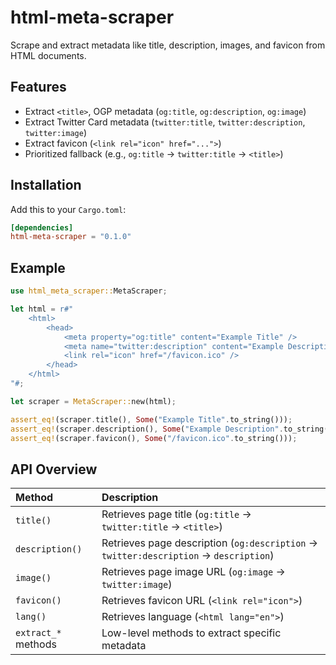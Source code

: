 # html-meta-scraper

Scrape and extract metadata like title, description, images, and favicon from HTML documents.

## Features

- Extract `<title>`, OGP metadata (`og:title`, `og:description`, `og:image`)
- Extract Twitter Card metadata (`twitter:title`, `twitter:description`, `twitter:image`)
- Extract favicon (`<link rel="icon" href="...">`)
- Prioritized fallback (e.g., `og:title` → `twitter:title` → `<title>`)

## Installation

Add this to your `Cargo.toml`:

```toml
[dependencies]
html-meta-scraper = "0.1.0"
```

## Example

```rust
use html_meta_scraper::MetaScraper;

let html = r#"
    <html>
        <head>
            <meta property="og:title" content="Example Title" />
            <meta name="twitter:description" content="Example Description" />
            <link rel="icon" href="/favicon.ico" />
        </head>
    </html>
"#;

let scraper = MetaScraper::new(html);

assert_eq!(scraper.title(), Some("Example Title".to_string()));
assert_eq!(scraper.description(), Some("Example Description".to_string()));
assert_eq!(scraper.favicon(), Some("/favicon.ico".to_string()));
```

## API Overview

| Method              | Description                                                                           |
| :------------------ | :------------------------------------------------------------------------------------ |
| `title()`           | Retrieves page title (`og:title` → `twitter:title` → `<title>`)                       |
| `description()`     | Retrieves page description (`og:description` → `twitter:description` → `description`) |
| `image()`           | Retrieves page image URL (`og:image` → `twitter:image`)                               |
| `favicon()`         | Retrieves favicon URL (`<link rel="icon">`)                                           |
| `lang()`            | Retrieves language (`<html lang="en">`)                                               |
| `extract_*` methods | Low-level methods to extract specific metadata                                        |
